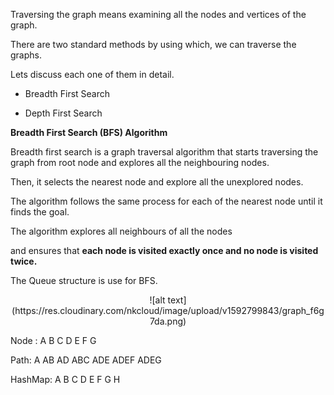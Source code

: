 Traversing the graph means examining all the nodes and vertices of the graph.

There are two standard methods by using which, we can traverse the graphs.

Lets discuss each one of them in detail.

* Breadth First Search

* Depth First Search 

**Breadth First Search (BFS) Algorithm**

Breadth first search is a graph traversal algorithm that starts traversing the graph from root node and explores all the neighbouring nodes.

Then, it selects the nearest node and explore all the unexplored nodes. 

The algorithm follows the same process for each of the nearest node until it finds the goal.

The algorithm explores all neighbours of all the nodes

and ensures that **each node is visited exactly once and no node is visited twice.**

The Queue structure is use for BFS.


 <p align="center"> ![alt text](https://res.cloudinary.com/nkcloud/image/upload/v1592799843/graph_f6g7da.png) </p>

Node : A  B  C  D  E  F  G

Path: A AB AD  ABC ADE ADEF ADEG

HashMap: A  B  C  D  E  F  G  H



